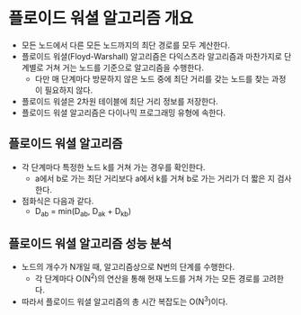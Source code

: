 # 플로이드 워셜 알고리즘 개요
- 모든 노드에서 다른 모든 노드까지의 최단 경로를 모두 계산한다.
- 플로이드 워셜(Floyd-Warshall) 알고리즘은 다익스츠라 알고리즘과 마찬가지로 단계별로
거쳐 거는 노드를 기준으로 알고리즘을 수행한다.
    - 다만 매 단계마다 방문하지 않은 노드 중에 최단 거리를 갖는 노드를 찾는 과정이 필요하지 않다.
- 플로이드 워셜은 2차원 테이블에 최단 거리 정보를 저장한다.
- 플로이드 워셜 알고리즘은 다이나믹 프로그래밍 유형에 속한다.

## 플로이드 워셜 알고리즘
- 각 단계마다 특정한 노드 k를 거쳐 가는 경우를 확인한다.
    - a에서 b로 가는 최단 거리보다 a에서 k를 거쳐 b로 가는 거리가 더 짧은 지 검사한다.
- 점화식은 다음과 같다.
    - D<sub>ab</sub> = min(D<sub>ab</sub>, D<sub>ak</sub> + D<sub>kb</sub>)

## 플로이드 워셜 알고리즘 성능 분석
- 노드의 개수가 N개일 때, 알고리즘상으로 N번의 단계를 수행한다.
    - 각 단계마다 O(N<sup>2</sup>)의 연산을 통해 현재 노드를 거쳐 가는 모든 경로를 고려한다.
- 따라서 플로이드 워셜 알고리즘의 총 시간 복잡도는 O(N<sup>3</sup>)이다.